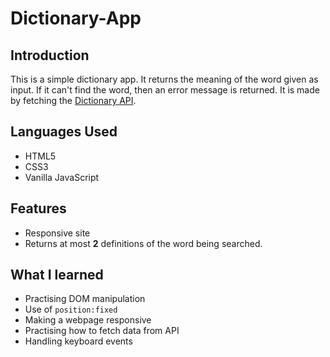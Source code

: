 # Dictionary-App

## Introduction
This is a simple dictionary app. It returns the meaning of the word given as input. If it can't find the word, then an error message is returned. It is made by fetching the [Dictionary API](https://dictionaryapi.dev/).

## Languages Used
- HTML5
- CSS3
- Vanilla JavaScript

## Features
- Responsive site
- Returns at most **2** definitions of the word being searched.

## What I learned
- Practising DOM manipulation
- Use of `position:fixed`
- Making a webpage responsive
- Practising how to fetch data from API
- Handling keyboard events
